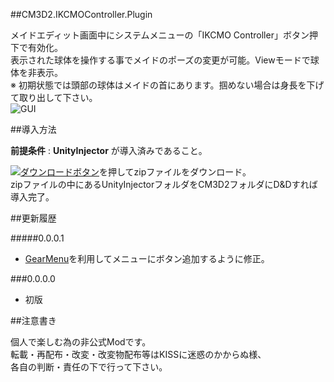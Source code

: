 ##CM3D2.IKCMOController.Plugin

メイドエディット画面中にシステムメニューの「IKCMO Controller」ボタン押下で有効化。  
表示された球体を操作する事でメイドのポーズの変更が可能。Viewモードで球体を非表示。  
※ 初期状態では頭部の球体はメイドの首にあります。掴めない場合は身長を下げて取り出して下さい。  
![GUI](http://i.imgur.com/UwHFfnz.png  "sample")  



##導入方法

**前提条件** : **UnityInjector** が導入済みであること。  
  
[![ダウンロードボタン][img_download]][master zip]を押してzipファイルをダウンロード。  
zipファイルの中にあるUnityInjectorフォルダをCM3D2フォルダにD&Dすれば導入完了。  



##更新履歴

#####0.0.0.1
* [GearMenu][]を利用してメニューにボタン追加するように修正。

###0.0.0.0
* 初版



##注意書き

個人で楽しむ為の非公式Modです。  
転載・再配布・改変・改変物配布等はKISSに迷惑のかからぬ様、  
各自の判断・責任の下で行って下さい。  



[GearMenu]: https://github.com/neguse11/cm3d2_plugins_okiba/blob/master/Lib/GearMenu.cs "GearMenu.cs"
[master zip]:https://github.com/CM3D2-01/CM3D2.IKCMOController.Plugin/archive/master.zip "master zip"
[img_download]: http://i.imgur.com/byav3Uf.png "ダウンロードボタン"
